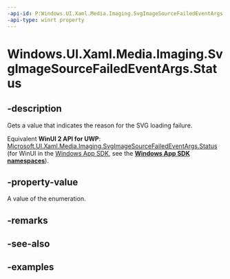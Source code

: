```yaml
---
-api-id: P:Windows.UI.Xaml.Media.Imaging.SvgImageSourceFailedEventArgs.Status
-api-type: winrt property
---
```


<!-- Property syntax.
public SvgImageSourceLoadStatus Status { get; }
-->

# Windows.UI.Xaml.Media.Imaging.SvgImageSourceFailedEventArgs.Status

## -description
Gets a value that indicates the reason for the SVG loading failure.

Equivalent **WinUI 2 API for UWP**: [Microsoft.UI.Xaml.Media.Imaging.SvgImageSourceFailedEventArgs.Status](/windows/winui/api/microsoft.ui.xaml.media.imaging.svgimagesourcefailedeventargs.status) (for WinUI in the [Windows App SDK](/windows/apps/windows-app-sdk/), see the **[Windows App SDK namespaces](/windows/windows-app-sdk/api/winrt/)**).

## -property-value
A value of the enumeration.

## -remarks

## -see-also

## -examples

